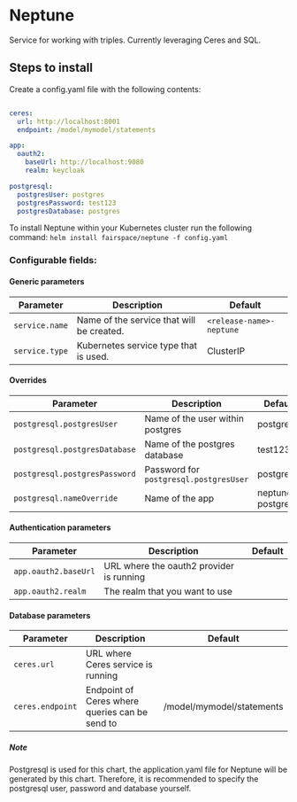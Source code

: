 # Neptune
Service for working with triples. Currently leveraging Ceres and SQL.

## Steps to install
Create a config.yaml file with the following contents:

```yaml

ceres:
  url: http://localhost:8001
  endpoint: /model/mymodel/statements

app:
  oauth2:
    baseUrl: http://localhost:9080
    realm: keycloak

postgresql:
  postgresUser: postgres
  postgresPassword: test123
  postgresDatabase: postgres
```

To install Neptune within your Kubernetes cluster run the following command:
`helm install fairspace/neptune -f config.yaml`

### Configurable fields:

#### Generic parameters
| Parameter  | Description  | Default |
|---|---|---|
| `service.name` | Name of the service that will be created. | `<release-name>-neptune` |
| `service.type` | Kubernetes service type that is used. | ClusterIP |

#### Overrides
| Parameter  | Description  | Default |
|---|---|---|
| `postgresql.postgresUser` | Name of the user within postgres | postgres |
| `postgresql.postgresDatabase` | Name of the postgres database | test123 |
| `postgresql.postgresPassword` | Password for `postgresql.postgresUser` | postgres |
| `postgresql.nameOverride` | Name of the app | neptune-postgresql |

#### Authentication parameters
| Parameter  | Description  | Default |
|---|---|---|
| `app.oauth2.baseUrl` | URL where the oauth2 provider is running |  |
| `app.oauth2.realm` | The realm that you want to use | |

#### Database parameters
| Parameter  | Description  | Default |
|---|---|---|
| `ceres.url` | URL where Ceres service is running | |
| `ceres.endpoint` | Endpoint of Ceres where queries can be send to | /model/mymodel/statements |

##### Note
Postgresql is used for this chart, the application.yaml file for Neptune will be generated by this chart.
Therefore, it is recommended to specify the postgresql user, password and database yourself.

